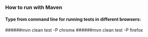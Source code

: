 ### How to run with Maven
#### Type from command line for running tests in different browsers:
######mvn clean test -P chrome
######mvn clean test -P firefox
